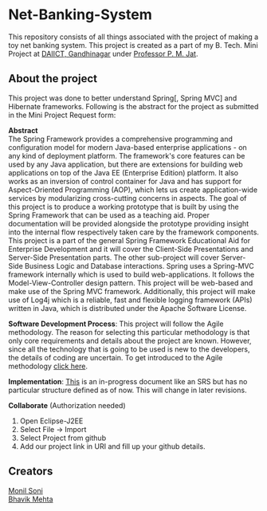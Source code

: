 # Net-Banking-System
This repository consists of all things associated with the project of making a toy net banking system. This project is created as a part of my B. Tech. Mini Project at [DAIICT, Gandhinagar](https://www.daiict.ac.in/) under [Professor P. M. Jat](https://www.daiict.ac.in/profile/p-m-jat/).

## About the project
This project was done to better understand Spring[, Spring MVC] and Hibernate frameworks. Following is the abstract for the project as submitted in the Mini Project Request form:

**Abstract**  
The Spring Framework provides a comprehensive programming and configuration model for modern Java-based enterprise applications - on any kind of deployment platform. The framework's core features can be used by any Java application, but there are extensions for building web applications on top of the Java EE (Enterprise Edition) platform. It also works as an inversion of control container for Java and has support for Aspect-Oriented Programming (AOP), which lets us create application-wide services by modularizing cross-cutting concerns in aspects. The goal of this project is to produce a working prototype that is built by using the Spring Framework that can be used as a teaching aid. Proper documentation will be provided alongside the prototype providing insight into the internal flow respectively taken care by the framework components. This project is a part of the general Spring Framework Educational Aid for Enterprise Development and it will cover the Client-Side Presentations and Server-Side Presentation parts. The other sub-project will cover Server-Side Business Logic and Database interactions. Spring uses a Spring-MVC framework internally which is used to build web-applications. It follows the Model-View-Controller design pattern. This project will be web-based and make use of the Spring MVC framework. Additionally, this project will make use of Log4j which is a reliable, fast and flexible logging framework (APIs) written in Java, which is distributed under the Apache Software License.

**Software Development Process**: This project will follow the Agile methodology. The reason for selecting this particular methodology is that only core requirements and details about the project are known. However, since all the technology that is going to be used is new to the developers, the details of coding are uncertain. To get introduced to the Agile methodology [click here](https://angel.co/blog/agile-methodology-a-primer-on-moving-fast).

**Implementation**: [This](https://docs.google.com/document/d/1N2HoZpFJjwLFG1GDQKb-hVswMM-KdguSPz5yKVRMY0E/edit?usp=sharing) is an in-progress document like an SRS but has no particular structure defined as of now. This will change in later revisions. 

**Collaborate** (Authorization needed)
1. Open Eclipse-J2EE
2. Select File -> Import
3. Select Project from github 
4. Add our project link in URI and fill up your github details.


## Creators
[Monil Soni](https://github.com/monilSoni)  
[Bhavik Mehta](https://github.com/bravoo84)
